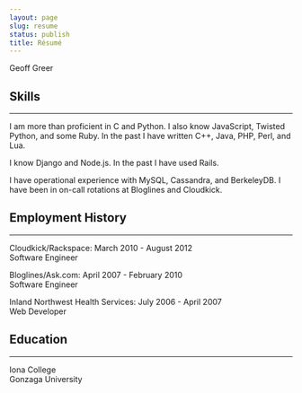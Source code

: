 ```yaml
---
layout: page
slug: resume
status: publish
title: Résumé
---
```


Geoff Greer  

## Skills

---
I am more than proficient in C and Python. I also know JavaScript, Twisted Python, and some Ruby. In the past I have written C++, Java, PHP, Perl, and Lua.

I know Django and Node.js. In the past I have used Rails.

I have operational experience with MySQL, Cassandra, and BerkeleyDB. I have been in on-call rotations at Bloglines and Cloudkick.

## Employment History

---

Cloudkick/Rackspace: March 2010 - August 2012  
Software Engineer

Bloglines/Ask.com: April 2007 - February 2010  
Software Engineer

Inland Northwest Health Services: July 2006 - April 2007  
Web Developer

## Education

---

Iona College  
Gonzaga University  
